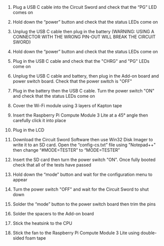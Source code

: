 1. Plug a USB C cable into the Circuit Sword and check that the “PG” LED comes on

2. Hold down the “power” button and check that the status LEDs come on

3. Unplug the USB C cable then plug in the battery (WARNING: USING A CONNECTOR WITH THE WRONG PIN-OUT WILL BREAK THE CIRCUIT SWORD)

4. Hold down the “power” button and check that the status LEDs come on

5. Plug in the USB C cable and check that the "CHRG" and "PG" LEDs come on

6. Unplug the USB C cable and battery, then plug in the Add-on board and power switch board. Check that the power switch is "OFF"

7. Plug in the battery then the USB C cable. Turn the power switch "ON" and check that the status LEDs come on

8. Cover the Wi-Fi module using 3 layers of Kapton tape

9. Insert the Raspberry Pi Compute Module 3 Lite at a 45° angle then carefully click it into place

10. Plug in the LCD

11. Download the Circuit Sword Software then use Win32 Disk Imager to write it to an SD card. Open the “config-cs.txt” file using "Notepad++" then change “#MODE=TESTER” to “MODE=TESTER”

12. Insert the SD card then turn the power switch "ON". Once fully booted check that all of the tests have passed

13. Hold down the “mode” button and wait for the configuration menu to appear

14. Turn the power switch "OFF" and wait for the Circuit Sword to shut down

15. Solder the “mode” button to the power switch board then trim the pins

16. Solder the spacers to the Add-on board

17. Stick the heatsink to the CPU

18. Stick the fan to the Raspberry Pi Compute Module 3 Lite using double-sided foam tape
